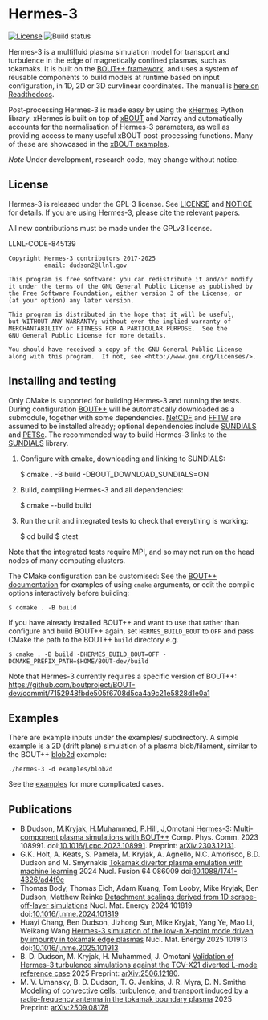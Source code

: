 # Hermes-3

[![License](https://img.shields.io/badge/license-GPL-blue.svg)](https://img.shields.io/badge/license-GPL-blue.svg)
![Build status](https://github.com/bendudson/hermes-3/workflows/Tests/badge.svg)

Hermes-3 is a multifluid plasma simulation model for transport and
turbulence in the edge of magnetically confined plasmas, such as
tokamaks. It is built on the [BOUT++
framework](https://github.com/boutproject/BOUT-dev/), and uses a
system of reusable components to build models at runtime based on
input configuration, in 1D, 2D or 3D curvlinear coordinates.  The
manual is [here on
Readthedocs](https://hermes3.readthedocs.io/en/latest/).

Post-processing Hermes-3 is made easy by using the [xHermes](https://github.com/boutproject/xhermes) Python library.
xHermes is built on top of [xBOUT](https://github.com/boutproject/xBOUT) and Xarray and automatically accounts 
for the normalisation of Hermes-3 parameters, as well as providing access to many useful xBOUT post-processing functions.
Many of these are showcased in the [xBOUT examples](https://github.com/boutproject/xBOUT-examples).

*Note* Under development, research code, may change without notice.

## License

Hermes-3 is released under the GPL-3 license. See [LICENSE](./LICENSE)
and [NOTICE](./NOTICE) for details.  If you are using Hermes-3, please
cite the relevant papers.

All new contributions must be made under the GPLv3 license.

LLNL-CODE-845139


    Copyright Hermes-3 contributors 2017-2025
              email: dudson2@llnl.gov

    This program is free software: you can redistribute it and/or modify
    it under the terms of the GNU General Public License as published by
    the Free Software Foundation, either version 3 of the License, or
    (at your option) any later version.

    This program is distributed in the hope that it will be useful,
    but WITHOUT ANY WARRANTY; without even the implied warranty of
    MERCHANTABILITY or FITNESS FOR A PARTICULAR PURPOSE.  See the
    GNU General Public License for more details.

    You should have received a copy of the GNU General Public License
    along with this program.  If not, see <http://www.gnu.org/licenses/>.


## Installing and testing

Only CMake is supported for building Hermes-3 and running the tests.
During configuration
[BOUT++](https://github.com/boutproject/BOUT-dev/) will be
automatically downloaded as a submodule, together with some
dependencies. [NetCDF](https://www.unidata.ucar.edu/software/netcdf/)
and [FFTW](https://www.fftw.org/) are assumed to be installed already;
optional dependencies include
[SUNDIALS](https://computing.llnl.gov/projects/sundials) and
[PETSc](https://petsc.org). The recommended way to build Hermes-3
links to the [SUNDIALS](https://computing.llnl.gov/projects/sundials)
library.

1) Configure with cmake, downloading and linking to SUNDIALS:

    $ cmake . -B build -DBOUT_DOWNLOAD_SUNDIALS=ON

2) Build, compiling Hermes-3 and all dependencies:

    $ cmake --build build

3) Run the unit and integrated tests to check that everything is working:

    $ cd build
    $ ctest

Note that the integrated tests require MPI, and so may not run on the
head nodes of many computing clusters.

The CMake configuration can be customised: See the [BOUT++
documentation](https://bout-dev.readthedocs.io/en/latest/user_docs/installing.html#cmake)
for examples of using `cmake` arguments, or edit the compile options
interactively before building:

    $ ccmake . -B build

If you have already installed BOUT++ and want to use that rather than
configure and build BOUT++ again, set `HERMES_BUILD_BOUT` to `OFF` and pass
CMake the path to the BOUT++ `build` directory e.g.

    $ cmake . -B build -DHERMES_BUILD_BOUT=OFF -DCMAKE_PREFIX_PATH=$HOME/BOUT-dev/build

Note that Hermes-3 currently requires a specific version of BOUT++:
https://github.com/boutproject/BOUT-dev/commit/7152948fbde505f6708d5ca4a9c21e5828d1e0a1

## Examples

There are example inputs under the examples/ subdirectory. A simple
example is a 2D (drift plane) simulation of a plasma blob/filament,
similar to the BOUT++
[blob2d](https://github.com/boutproject/BOUT-dev/tree/master/examples/blob2d)
example:

    ./hermes-3 -d examples/blob2d

See the
[examples](https://github.com/bendudson/hermes-3/tree/master/examples)
for more complicated cases.

## Publications

* B.Dudson, M.Kryjak, H.Muhammed, P.Hill, J,Omotani [Hermes-3:
  Multi-component plasma simulations with
  BOUT++](https://doi.org/10.1016/j.cpc.2023.108991)
  Comp. Phys. Comm. 2023
  108991. doi:[10.1016/j.cpc.2023.108991](https://doi.org/10.1016/j.cpc.2023.108991).
  Preprint:
  [arXiv.2303.12131](https://doi.org/10.48550/arXiv.2303.12131).
* G.K. Holt, A. Keats, S. Pamela, M. Kryjak, A. Agnello,
  N.C. Amorisco, B.D. Dudson and M. Smyrnakis [Tokamak divertor plasma
  emulation with machine
  learning](https://doi.org/10.1088/1741-4326/ad4f9e) 2024
  Nucl. Fusion 64 086009
  doi:[10.1088/1741-4326/ad4f9e](https://doi.org/10.1088/1741-4326/ad4f9e)
* Thomas Body, Thomas Eich, Adam Kuang, Tom Looby, Mike Kryjak, Ben Dudson, Matthew Reinke
  [Detachment scalings derived from 1D scrape-off-layer simulations](https://doi.org/10.1016/j.nme.2024.101819)
  Nucl. Mat. Energy 2024 101819
  doi:[10.1016/j.nme.2024.101819](https://doi.org/10.1016/j.nme.2024.101819)
* Huayi Chang, Ben Dudson, Jizhong Sun, Mike Kryjak, Yang Ye, Mao Li,
  Weikang Wang [Hermes-3 simulation of the low-n X-point mode driven
  by impurity in tokamak edge
  plasmas](https://doi.org/10.1016/j.nme.2025.101913) Nucl. Mat. Energy 2025 101913
  doi:[10.1016/j.nme.2025.101913](https://doi.org/10.1016/j.nme.2025.101913)
* B. D. Dudson, M. Kryjak, H. Muhammed, J. Omotani [Validation of Hermes-3 turbulence simulations against
  the TCV-X21 diverted L-mode reference case](https://arxiv.org/abs/2506.12180) 2025
  Preprint: [arXiv:2506.12180](https://arxiv.org/abs/2506.12180).
* M. V. Umansky, B. D. Dudson, T. G. Jenkins, J. R. Myra, D. N. Smithe
  [Modeling of convective cells, turbulence, and transport induced by
  a radio-frequency antenna in the tokamak boundary
  plasma](https://doi.org/10.48550/arXiv.2509.08178) 2025 Preprint:
  [arXiv:2509.08178](https://arxiv.org/abs/2509.08178)
